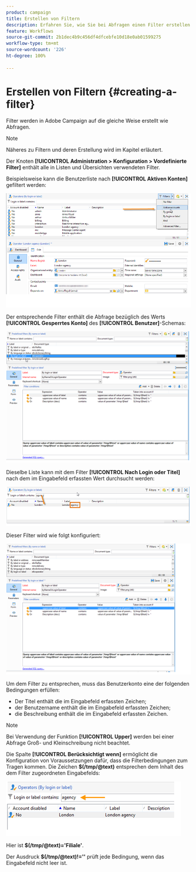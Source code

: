 ```yaml
---
product: campaign
title: Erstellen von Filtern
description: Erfahren Sie, wie Sie bei Abfragen einen Filter erstellen können
feature: Workflows
source-git-commit: 2b1dec4b9c456df4dfcebfe10d18e0ab01599275
workflow-type: tm+mt
source-wordcount: '226'
ht-degree: 100%

---
```


# Erstellen von Filtern {#creating-a-filter}



Filter werden in Adobe Campaign auf die gleiche Weise erstellt wie Abfragen.

>[!NOTE]
>
>Näheres zu Filtern und deren Erstellung wird im Kapitel  erläutert.

Der Knoten **[!UICONTROL Administration > Konfiguration > Vordefinierte Filter]** enthält alle in Listen und Übersichten verwendeten Filter.

Beispielsweise kann die Benutzerliste nach **[!UICONTROL Aktiven Konten]** gefiltert werden:

![](assets/query_editor_filter_sample_1.png)

Der entsprechende Filter enthält die Abfrage bezüglich des Werts **[!UICONTROL Gesperrtes Konto]** des **[!UICONTROL Benutzer]**-Schemas:

![](assets/query_editor_filter_sample_2.png)

Dieselbe Liste kann mit dem Filter **[!UICONTROL Nach Login oder Titel]** nach dem im Eingabefeld erfassten Wert durchsucht werden:

![](assets/query_editor_filter_sample_3.png)

Dieser Filter wird wie folgt konfiguriert:

![](assets/query_editor_filter_sample_4.png)

Um dem Filter zu entsprechen, muss das Benutzerkonto eine der folgenden Bedingungen erfüllen:

* Der Titel enthält die im Eingabefeld erfassten Zeichen;
* der Benutzername enthält die im Eingabefeld erfassten Zeichen;
* die Beschreibung enthält die im Eingabefeld erfassten Zeichen.

>[!NOTE]
>
>Bei Verwendung der Funktion **[!UICONTROL Upper]** werden bei einer Abfrage Groß- und Kleinschreibung nicht beachtet.

Die Spalte **[!UICONTROL Berücksichtigt wenn]** ermöglicht die Konfiguration von Voraussetzungen dafür, dass die Filterbedingungen zum Tragen kommen. Die Zeichen **$(/tmp/@text)** entsprechen dem Inhalt des dem Filter zugeordneten Eingabefelds:

![](assets/query_editor_filter_sample_5.png)

Hier ist **$(/tmp/@text)=&#39;Filiale&#39;**.

Der Ausdruck **$(/tmp/@text)!=&#39;&#39;** prüft jede Bedingung, wenn das Eingabefeld nicht leer ist.

